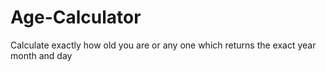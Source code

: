 # Age-Calculator

Calculate exactly how old you are or any one which returns the exact year month and day
